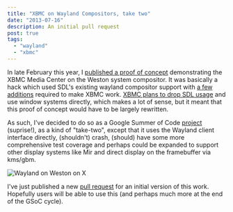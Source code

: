 ```yaml
---
title: "XBMC on Wayland Compositors, take two"
date: "2013-07-16"
description: An initial pull request
post: true
tags:
  - "wayland"
  - "xbmc"
---
```


In late February this year, I [published a proof of concept](http://smspillaz.wordpress.com/2013/02/27/hello-from-xbmc-on-wayland/) demonstrating the XBMC Media Center on the Weston system compositor. It was basically a hack which used SDL's existing wayland compositor support with [a few additions](https://github.com/smspillaz/SDL) required to make XBMC work. [XBMC plans to drop SDL usage](http://smspillaz.wordpress.com/2013/02/27/hello-from-xbmc-on-wayland/#comment-8473) and use window systems directly, which makes a lot of sense, but it meant that this proof of concept would have to be largely rewritten.

As such, I've decided to do so as a Google Summer of Code [project](http://www.google-melange.com/gsoc/project/google/gsoc2013/smspillaz/10001) (suprise!), as a kind of "take-two", except that it uses the Wayland client interface directly, (shouldn't) crash, (should) have some more comprehensive test coverage and perhaps could be expanded to support other display systems like Mir and direct display on the framebuffer via kms/gbm.

![Wayland on Weston on X](https://sspilsbury-com-images.s3.amazonaws.com/posts/wordpress/images/wayland-on-weston-on-x.png)

I've just published a new [pull request](https://github.com/xbmc/xbmc/pull/2989) for an initial version of this work. Hopefully users will be able to use this (and perhaps much more at the end of the GSoC cycle).
